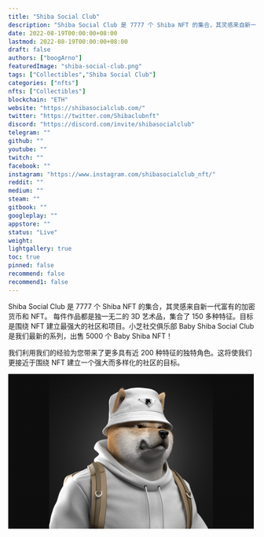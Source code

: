 ```yaml
---
title: "Shiba Social Club"
description: "Shiba Social Club 是 7777 个 Shiba NFT 的集合，其灵感来自新一代富有的加密货币和 NFT。"
date: 2022-08-19T00:00:00+08:00
lastmod: 2022-08-19T00:00:00+08:00
draft: false
authors: ["boogArno"]
featuredImage: "shiba-social-club.png"
tags: ["Collectibles","Shiba Social Club"]
categories: ["nfts"]
nfts: ["Collectibles"]
blockchain: "ETH"
website: "https://shibasocialclub.com/"
twitter: "https://twitter.com/Shibaclubnft"
discord: "https://discord.com/invite/shibasocialclub"
telegram: ""
github: ""
youtube: ""
twitch: ""
facebook: ""
instagram: "https://www.instagram.com/shibasocialclub_nft/"
reddit: ""
medium: ""
steam: ""
gitbook: ""
googleplay: ""
appstore: ""
status: "Live"
weight: 
lightgallery: true
toc: true
pinned: false
recommend: false
recommend1: false
---
```

Shiba Social Club 是 7777 个 Shiba NFT 的集合，其灵感来自新一代富有的加密货币和 NFT。
每件作品都是独一无二的 3D 艺术品，集合了 150 多种特征。目标是围绕 NFT 建立最强大的社区和项目。小芝社交俱乐部
Baby Shiba Social Club 是我们最新的系列，出售 5000 个 Baby Shiba NFT！

我们利用我们的经验为您带来了更多具有近 200 种特征的独特角色。这将使我们更接近于围绕 NFT 建立一个强大而多样化的社区的目标。

![shibasocialclub-dapp-collectibles-ethereum-image1-500x315_6a7181cbf34e0f87876c75040d2682d5](shibasocialclub-dapp-collectibles-ethereum-image1-500x315_6a7181cbf34e0f87876c75040d2682d5.png)

